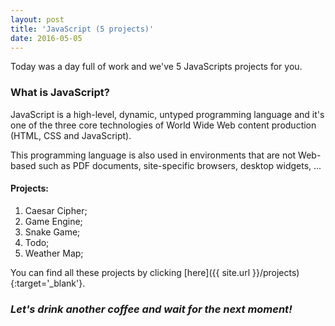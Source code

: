 ```yaml
---
layout: post
title: 'JavaScript (5 projects)'
date: 2016-05-05
---
```


Today was a day full of work and we've 5 JavaScripts projects for you.

### What is JavaScript?

JavaScript is a high-level, dynamic, untyped programming language and it's one of the three core technologies of World Wide Web content production (HTML, CSS and JavaScript).

This programming language is also used in environments that are not Web-based such as PDF documents, site-specific browsers, desktop widgets, ...

#### Projects:

1. Caesar Cipher;
2. Game Engine;
3. Snake Game;
4. Todo;
5. Weather Map;

You can find all these projects by clicking [here]({{ site.url }}/projects){:target='_blank'}.

### *Let's drink another coffee and wait for the next moment!*